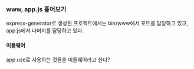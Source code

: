 ### www, app.js 훑어보기
express-generator로 생성된 프로젝트에서는 bin/www에서 포트를 담당하고 있고, app.js에서 나머지를 담당하고 있다.
#### 미들웨어
app.use로 사용하는 것들을 미들웨어라고 한다?